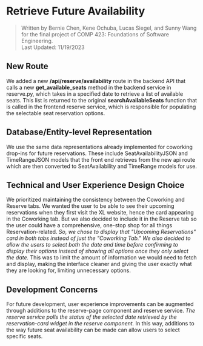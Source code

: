 # Retrieve Future Availability

> Written by Bernie Chen, Kene Ochuba, Lucas Siegel, and Sunny Wang for the final project of COMP 423: Foundations of Software Engineering.<br>
> Last Updated: 11/19/2023

## New Route

We added a new **/api/reserve/availability** route in the backend API that calls a new **get_available_seats** method in the backend service in reserve.py, which takes in a specified date to retrieve a list of available seats. This list is returned to the original **searchAvailableSeats** function that is called in the frontend reserve service, which is responsible for populating the selectable seat reservation options.

## Database/Entity-level Representation

We use the same data representations already implemented for coworking drop-ins for future reservations. These include SeatAvailabilityJSON and TimeRangeJSON models that the front end retrieves from the new api route which are then converted to SeatAvailability and TimeRange models for use.

## Technical and User Experience Design Choice

We prioritized maintaining the consistency between the Coworking and Reserve tabs. We wanted the user to be able to see their upcoming reservations when they first visit the XL website, hence the card appearing in the Coworking tab. But we also decided to include it in the Reserve tab so the user could have a comprehensive, one-stop shop for all things Reservation-related. _So, we chose to display that "Upcoming Reservations" card in both tabs instead of just the "Coworking Tab."_ _We also decided to allow the users to select both the date and time before confirming to display their options instead of showing all options once they only select the date._ This was to limit the amount of information we would need to fetch and display, making the interface cleaner and giving the user exactly what they are looking for, limiting unnecessary options.

## Development Concerns

For future development, user experience improvements can be augmented through additions to the reserve-page component and reserve service. _The reserve service polls the status of the selected date retrieved by the reservation-card widget in the reserve component._ In this way, additions to the way future seat availability can be made can allow users to select specific seats.
